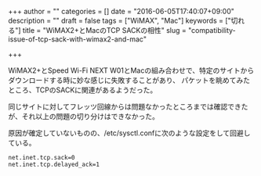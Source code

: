 +++
author = ""
categories = []
date = "2016-06-05T17:40:07+09:00"
description = ""
draft = false
tags = ["WiMAX", "Mac"]
keywords = ["切れる"]
title = "WiMAX2+とMacのTCP SACKの相性"
slug = "compatibility-issue-of-tcp-sack-with-wimax2-and-mac"

+++

WiMAX2+とSpeed Wi-Fi NEXT W01とMacの組み合わせで、特定のサイトからダウンロードする時に妙な感じに失敗することがあり、
パケットを眺めてみたところ、TCPのSACKに関連があるようだった。

同じサイトに対してフレッツ回線からは問題なかったところまでは確認できたが、それ以上の問題の切り分けはできなかった。

原因が確定していないものの、/etc/sysctl.confに次のような設定をして回避している。

    net.inet.tcp.sack=0
    net.inet.tcp.delayed_ack=1
